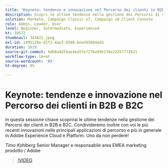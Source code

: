```yaml
---
title: 'Keynote: tendenze e innovazione nel Percorso dei clienti in B2B e B2C'
description: Scopri le ultime tendenze nella gestione dei Percorsi di clienti in B2B e B2C
solution: Marketo, Campaign Classic v7, Campaign v8 Client Console
role: Admin, Leader, User
level: Beginner, Intermediate, Experienced
kt: 10572
thumbnail: 343822.jpeg
exl-id: 1495128e-d1f2-4ae3-8598-beed95684ed3
duration: 1819
source-git-commit: 9db8a4df4ae4ea5fe727ba956134e22257772621
workflow-type: tm+mt
source-wordcount: '85'
ht-degree: 0%

---
```


# Keynote: tendenze e innovazione nel Percorso dei clienti in B2B e B2C

In questa sessione chiave scoprirai le ultime tendenze nella gestione dei Percorsi dei clienti in B2B e B2C. Condivideremo inoltre con voi le più recenti innovazioni nelle principali applicazioni di percorso e più in generale in Adobe Experience Cloud e Platform. Uno da non perdere!

*Timo Kohlberg* Senior Manager e responsabile area EMEA marketing prodotto / Adobe

>[!VIDEO](https://video.tv.adobe.com/v/343822/?quality=12&learn=on)
